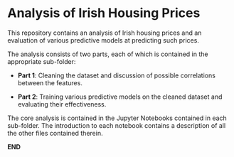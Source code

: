 # Analysis of Irish Housing Prices

This repository contains an analysis of Irish housing prices and an evaluation of various predictive models at predicting such prices.

The analysis consists of two parts, each of which is contained in the appropriate sub-folder:

* **Part 1**: Cleaning the dataset and discussion of possible correlations between the features.

* **Part 2**: Training various predictive models on the cleaned dataset and evaluating their effectiveness.

The core analysis is contained in the Jupyter Notebooks contained in each sub-folder. The introduction to each notebook contains a description of all the other files contained therein. 

**END**
